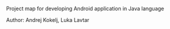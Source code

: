 Project map for developing Android application in Java language

Author: Andrej Kokelj, Luka Lavtar
